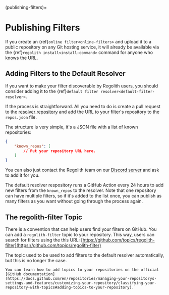 (publishing-filters)=
# Publishing Filters

If you create an {ref}`online filter<online-filters>` and upload it to a public repository on any Git hosting service, it will already be available via the {ref}`regolith install<install-command>` command for anyone who knows the URL.

## Adding Filters to the Default Resolver

If you want to make your filter discoverable by Regolith users, you should consider adding it to the {ref}`default filter resolver<default-filter-resolver>`.

If the process is straightforward. All you need to do is create a pull request to the [resolver repository](https://github.com/Bedrock-OSS/regolith-filter-resolver) and add the URL to your filter's repository to the `repos.json` file.

The structure is very simple, it's a JSON file with a list of known repositories:
```json
{
    "known_repos": [
        // Put your repository URL here.
    ]
}
```
You can also just contact the Regolith team on our [Discord server](https://discord.gg/UQ82Qrean7) and ask to add it for you.

The default resolver respository runs a GitHub Action every 24 hours to add new filters from the `known_repos` to the resolver. Note that one repository can have multiple filters, so if it's added to the list once, you can publish as many filters as you want without going through the process again.

## The regolith-filter Topic

There is a convention that can help users find your filters on GitHub. You can add a `regolith-filter` topic to your repository. This way, users can search for filters using the this URL: [https://github.com/topics/regolith-filter](https://github.com/topics/regolith-filter)

The topic used to be used to add filters to the default resolver automatically, but this is no longer the case.

```{note}
You can learn how to add topics to your repositories on the official [GitHub documentation](https://docs.github.com/en/repositories/managing-your-repositorys-settings-and-features/customizing-your-repository/classifying-your-repository-with-topics#adding-topics-to-your-repository).
```



